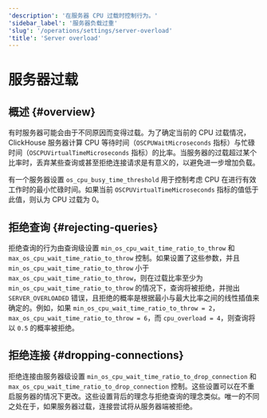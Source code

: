 ```yaml
---
'description': '在服务器 CPU 过载时控制行为。'
'sidebar_label': '服务器负载过重'
'slug': '/operations/settings/server-overload'
'title': 'Server overload'
---
```





# 服务器过载

## 概述 {#overview}

有时服务器可能会由于不同原因而变得过载。为了确定当前的 CPU 过载情况，ClickHouse 服务器计算 CPU 等待时间（`OSCPUWaitMicroseconds` 指标）与忙碌时间（`OSCPUVirtualTimeMicroseconds` 指标）的比率。当服务器的过载超过某个比率时，丢弃某些查询或甚至拒绝连接请求是有意义的，以避免进一步增加负载。

有一个服务器设置 `os_cpu_busy_time_threshold` 用于控制考虑 CPU 在进行有效工作时的最小忙碌时间。如果当前 `OSCPUVirtualTimeMicroseconds` 指标的值低于此值，则认为 CPU 过载为 0。

## 拒绝查询 {#rejecting-queries}

拒绝查询的行为由查询级设置 `min_os_cpu_wait_time_ratio_to_throw` 和 `max_os_cpu_wait_time_ratio_to_throw` 控制。如果设置了这些参数，并且 `min_os_cpu_wait_time_ratio_to_throw` 小于 `max_os_cpu_wait_time_ratio_to_throw`，则在过载比率至少为 `min_os_cpu_wait_time_ratio_to_throw` 的情况下，查询将被拒绝，并抛出 `SERVER_OVERLOADED` 错误，且拒绝的概率是根据最小与最大比率之间的线性插值来确定的。例如，如果 `min_os_cpu_wait_time_ratio_to_throw = 2`，`max_os_cpu_wait_time_ratio_to_throw = 6`，而 `cpu_overload = 4`，则查询将以 `0.5` 的概率被拒绝。

## 拒绝连接 {#dropping-connections}

拒绝连接由服务器级设置 `min_os_cpu_wait_time_ratio_to_drop_connection` 和 `max_os_cpu_wait_time_ratio_to_drop_connection` 控制。这些设置可以在不重启服务器的情况下更改。这些设置背后的理念与拒绝查询的理念类似。唯一的不同之处在于，如果服务器过载，连接尝试将从服务器端被拒绝。
